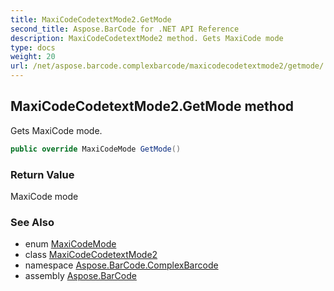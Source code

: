 ```yaml
---
title: MaxiCodeCodetextMode2.GetMode
second_title: Aspose.BarCode for .NET API Reference
description: MaxiCodeCodetextMode2 method. Gets MaxiCode mode
type: docs
weight: 20
url: /net/aspose.barcode.complexbarcode/maxicodecodetextmode2/getmode/
---
```

## MaxiCodeCodetextMode2.GetMode method

Gets MaxiCode mode.

```csharp
public override MaxiCodeMode GetMode()
```

### Return Value

MaxiCode mode

### See Also

* enum [MaxiCodeMode](../../../aspose.barcode.generation/maxicodemode/)
* class [MaxiCodeCodetextMode2](../)
* namespace [Aspose.BarCode.ComplexBarcode](../../maxicodecodetextmode2/)
* assembly [Aspose.BarCode](../../../)


